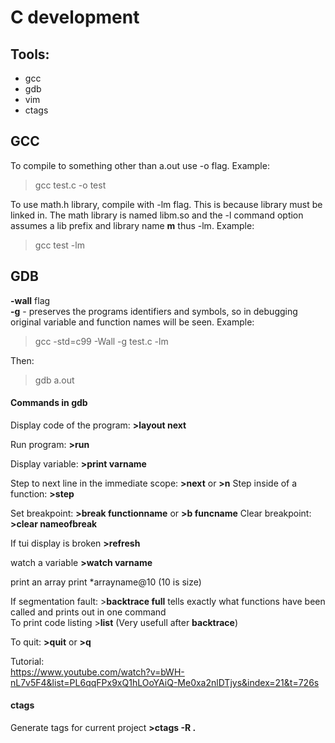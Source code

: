 # C development

## Tools:
* gcc
* gdb
* vim
* ctags

## GCC
To compile to something other than a.out use -o flag. Example:
> gcc test.c -o test

To use math.h library, compile with -lm flag. This is because library must be linked in. The math library is named libm.so and the -l command option assumes a lib prefix and library name **m** thus -lm. 
Example:  
> gcc test -lm

## GDB

**-wall** flag  
**-g** - preserves the programs identifiers and symbols, so in debugging original variable and function names will be seen.
Example:
> gcc -std=c99 -Wall -g test.c -lm

Then:
> gdb a.out

#### Commands in gdb
Display code of the program: **>layout next**  

Run program:  **>run**  

Display variable: **>print varname**

Step to next line in the immediate scope: **>next** or **>n**
Step inside of a function: **>step**

Set breakpoint: **>break functionname** or **>b funcname**
Clear breakpoint: **>clear nameofbreak**  

If tui display is broken **>refresh**

watch a variable **>watch varname**

print an array print \*arrayname@10  (10 is size)

If segmentation fault: >**backtrace full** tells exactly what functions have been called and prints out in one command  
To print code listing >**list** (Very usefull after **backtrace**) 

To quit: **>quit** or **>q**

Tutorial:  
https://www.youtube.com/watch?v=bWH-nL7v5F4&list=PL6qqFPx9xQ1hLOoYAiQ-Me0xa2nlDTjys&index=21&t=726s  

#### ctags
Generate tags for current project **>ctags -R .**

